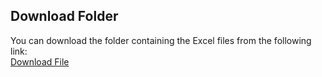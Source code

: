 ## Download Folder
You can download the folder containing the Excel files from the following link:  
[Download File](https://drive.google.com/drive/folders/1V8ySjnHjx0BZ6TrH07pHgmqeLnzSE4x4?usp=sharing)









